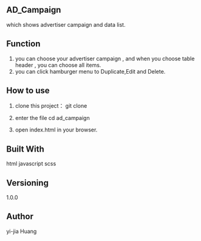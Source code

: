 ## AD_Campaign
which shows advertiser campaign and data list.

## Function

1. you can choose your advertiser campaign , and when you choose table header , you can choose all items.
2. you can click hamburger menu to Duplicate,Edit and Delete.

## How to use

1. clone this project：
git clone 

2. enter the file
cd ad_campaign

3. open index.html in your browser.


## Built With
html
javascript
scss


## Versioning
1.0.0

## Author
yi-jia Huang

